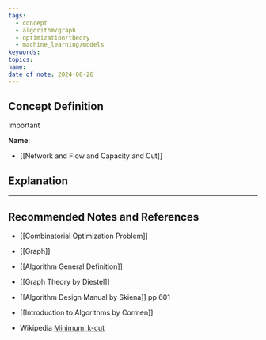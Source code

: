```yaml
---
tags:
  - concept
  - algorithm/graph
  - optimization/theory
  - machine_learning/models
keywords: 
topics: 
name: 
date of note: 2024-08-26
---
```


## Concept Definition

>[!important]
>**Name**: 


- [[Network and Flow and Capacity and Cut]]

## Explanation





-----------
##  Recommended Notes and References


- [[Combinatorial Optimization Problem]]
- [[Graph]]
- [[Algorithm General Definition]]


- [[Graph Theory by Diestel]]
- [[Algorithm Design Manual by Skiena]] pp 601
- [[Introduction to Algorithms by Cormen]]
- Wikipedia [Minimum_k-cut](https://en.wikipedia.org/wiki/Minimum_k-cut)